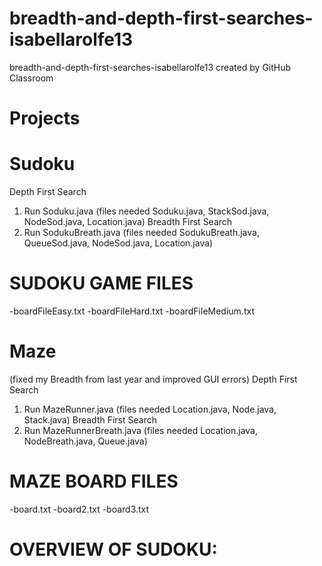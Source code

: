 # breadth-and-depth-first-searches-isabellarolfe13
breadth-and-depth-first-searches-isabellarolfe13 created by GitHub Classroom

# Projects
  # Sudoku 
   Depth First Search
   1) Run Soduku.java (files needed Soduku.java, StackSod.java, NodeSod.java, Location.java)
   Breadth First Search
   1) Run SodukuBreath.java (files needed SodukuBreath.java, QueueSod.java, NodeSod.java, Location.java)
   # SUDOKU GAME FILES
   -boardFileEasy.txt
   -boardFileHard.txt
   -boardFileMedium.txt
   
  # Maze 
  (fixed my Breadth from last year and improved GUI errors)
  Depth First Search
  1) Run MazeRunner.java (files needed Location.java, Node.java, Stack.java)
  Breadth First Search
  1) Run MazeRunnerBreath.java (files needed Location.java, NodeBreath.java, Queue.java)
  # MAZE BOARD FILES
  -board.txt
  -board2.txt
  -board3.txt
  
  # OVERVIEW OF SUDOKU:
  

